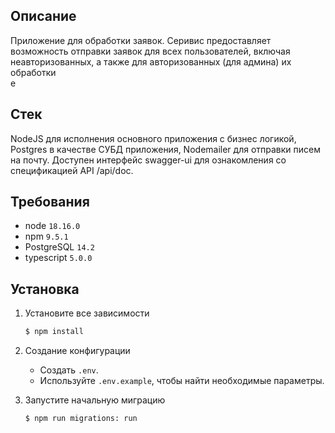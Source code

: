 ## Описание
Приложение для обработки заявок.
Серивис предоставляет возможность отправки заявок для всех пользователей, включая неавторизованных, 
а также для авторизованных (для админа) их обработки  
е

## Стек

NodeJS для исполнения основного приложения с бизнес логикой, Postgres в качестве СУБД приложения,
Nodemailer для отправки писем на почту.
Доступен интерфейс swagger-ui для ознакомления со спецификацией API /api/doc.


## Требования

- node `18.16.0`
- npm `9.5.1`
- PostgreSQL `14.2`
- typescript `5.0.0`

## Установка

1. Установите все зависимости
    ```bash
    $ npm install
    ```
2. Создание конфигурации
    - Создать `.env`.
    - Используйте `.env.example`, чтобы найти необходимые параметры.

3. Запустите начальную миграцию
   ```bash
   $ npm run migrations: run
   ```





